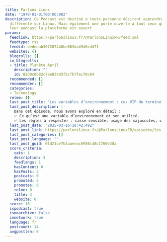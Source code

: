 ```yaml
---
title: Parlons Linux
date: "1970-01-01T00:00:00Z"
description: Ce Podcast est destiné a toute personne désirant apprendre de manière
  différente sur Linux. Mais également une porte ouverte à tout ceux qui désire crée
  leur podcast la plateforme est ouvert
params:
  feedlink: https://parlonslinux.fr/@ParlonsLinuxFR/feed.xml
  feedtype: rss
  feedid: bedeeab367287448be083da49d6cdd71
  websites: {}
  blogrolls: []
  in_blogrolls:
  - title: Planète April
    description: ""
    id: 02d0c8b82c7ee834d3f2cfb7fec70c04
  recommended: []
  recommender: []
  categories:
  - Technology
  relme: {}
  last_post_title: 'Les variables d’environnement : ces VIP du terminal !'
  last_post_description: |-
    Dans cet épisode, nous avons exploré en détail :
    ✅ Ce qu’est une variable d’environnement et son utilité.
    ✅ Les règles à respecter : casse sensible, usage des majuscules, conventions de
  last_post_date: "2025-03-16T18:42:49Z"
  last_post_link: https://parlonslinux.fr/@ParlonsLinuxFR/episodes/les-variables-denvironnement-ces-vip-du-terminal
  last_post_categories: []
  last_post_language: ""
  last_post_guid: 01d21ce7b4aaeeac6950c48c1760e28a
  score_criteria:
    cats: 1
    description: 3
    feedlangs: 1
    hasContent: 0
    hasPosts: 3
    postcats: 0
    promoted: 5
    promotes: 0
    relme: 0
    title: 3
    website: 0
  score: 16
  ispodcast: true
  isnoarchive: false
  innetwork: true
  language: fr
  postcount: 14
  avgpostlen: 0
---
```

